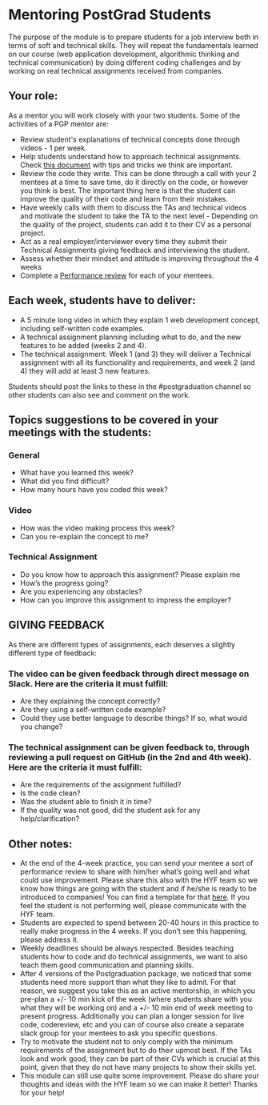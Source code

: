 # Mentoring PostGrad Students

The purpose of the module is to prepare students for a job interview both in terms of soft and technical skills. They will repeat the fundamentals learned on our course (web application development, algorithmic thinking and technical communication) by doing different coding challenges and by working on real technical assignments received from companies.

## Your role:
As a mentor you will work closely with your two students. Some of the activities of a PGP mentor are:

- Review student's explanations of technical concepts done through videos - 1 per week. 
- Help students understand how to approach technical assignments. Check [this document](https://github.com/riccardobevilacqua/technical-assignment-tips) with tips and tricks we think are important.
- Review the code they write. This can be done through a call with your 2 mentees at a time to save time, do it directly on the code, or however you think is best. The important thing here is that the student can improve the quality of their code and learn from their mistakes.
- Have weekly calls with them to discuss the TAs and technical videos and motivate the student to take the TA to the next level - Depending on the quality of the project, students can add it to their CV as a personal project.
- Act as a real employer/interviewer every time they submit their Technical Assignments giving feedback and interviewing the student.
- Assess whether their mindset and attitude is improving throughout the 4 weeks
- Complete a [Performance review](https://docs.google.com/document/d/11X69WKezQn7X3TYW14RoV6RDiJM-G0HEhX7jT5ddDVo/copy) for each of your mentees.

## Each week, students have to deliver:

- A 5 minute long video in which they explain 1 web development concept, including self-written code examples.
- A technical assignment planning including what to do, and the new features to be added (weeks 2 and 4).
- The technical assignment: Week 1 (and 3) they will deliver a Technical assignment with all its functionality and requirements, and week 2 (and 4) they will add at least 3 new features.

Students should post the links to these in the #postgraduation channel so other students can also see and comment on the work.

## Topics suggestions to be covered in your meetings with the students:
	
### General
- What have you learned this week?
- What did you find difficult?
- How many hours have you coded this week?

### Video
- How was the video making process this week?
- Can you re-explain the concept to me?

### Technical Assignment
- Do you know how to approach this assignment? Please explain me
- How’s the progress going?
- Are you experiencing any obstacles?
- How can you improve this assignment to impress the employer?

## GIVING FEEDBACK
As there are different types of assignments, each deserves a slightly different type of feedback:

### The video can be given feedback through direct message on Slack. Here are the criteria it must fulfill:
- Are they explaining the concept correctly?
- Are they using a self-written code example?
- Could they use better language to describe things? If so, what would you change?

### The technical assignment can be given feedback to, through reviewing a pull request on GitHub (in the 2nd and 4th week). Here are the criteria it must fulfill:
- Are the requirements of the assignment fulfilled?
- Is the code clean?
- Was the student able to finish it in time?
- If the quality was not good, did the student ask for any help/clarification?

## Other notes:
- At the end of the 4-week practice, you can send your mentee a sort of performance review to share with him/her what’s going well and what could use improvement. Please share this also with the HYF team so we know how things are going with the student and if he/she is ready to be introduced to companies! You can find a template for that [here](https://docs.google.com/document/d/11X69WKezQn7X3TYW14RoV6RDiJM-G0HEhX7jT5ddDVo/copy). If you feel the student is not performing well, please communicate with the HYF team.
- Students are expected to spend between 20-40 hours in this practice to really make progress in the 4 weeks. If you don’t see this happening, please address it.
- Weekly deadlines should be always respected. Besides teaching students how to code and do technical assignments, we want to also teach them good communication and planning skills.
- After 4 versions of the Postgraduation package, we noticed that some students need more support than what they like to admit. For that reason, we suggest you take this as an active mentorship, in which you pre-plan a +/- 10 min kick of the week (where students share with you what they will be working on) and a  +/- 10 min end of week meeting to present progress. Additionally you can plan a longer session for live code, codereview, etc and you can of course also create a separate slack group for your mentees to ask you specific questions.
- Try to motivate the student not to only comply with the minimum requirements of the assignment but to do their upmost best. If the TAs look and work good, they can be part of their CVs which is crucial at this point, given that they do not have many projects to show their skills yet.
- This module can still use quite some improvement. Please do share your thoughts and ideas with the HYF team so we can make it better! Thanks for your help!
